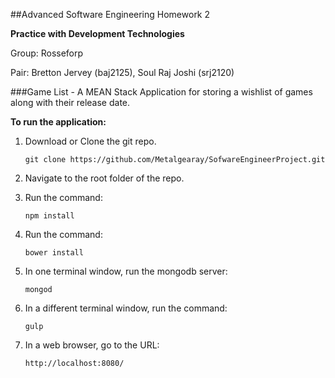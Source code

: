 ##Advanced Software Engineering Homework 2

**Practice with Development Technologies**


Group: Rosseforp

Pair: Bretton Jervey (baj2125), Soul Raj Joshi (srj2120)


###Game List - A MEAN Stack Application for storing a wishlist of games along with their release date.

**To run the application:**

1. Download or Clone the git repo.

	`git clone https://github.com/Metalgearay/SofwareEngineerProject.git`

2. Navigate to the root folder of the repo.

3. Run the command: 

	`npm install`

4. Run the command: 

	`bower install`

5. In one terminal window, run the mongodb server:

	`mongod`

6. In a different terminal window, run the command:

	`gulp`

7. In a web browser, go to the URL:

	`http://localhost:8080/`

